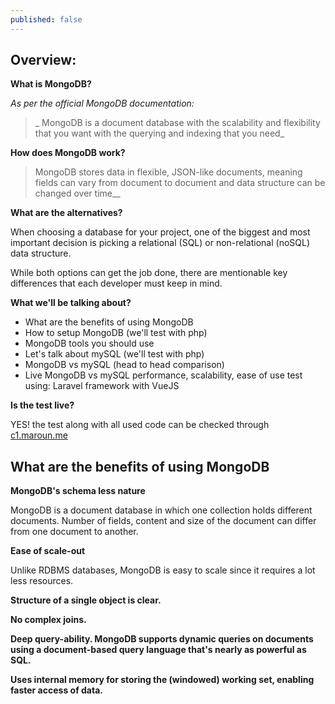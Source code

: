 ```yaml
---
published: false
---
```

## Overview: 

**What is MongoDB?**

_As per the official MongoDB documentation:_

> _ MongoDB is a document database with the scalability and flexibility that you want with the querying and indexing that you need_



**How does MongoDB work?**

> MongoDB stores data in flexible, JSON-like documents, meaning fields can vary from document to document and data structure can be changed over time__



**What are the alternatives?**

When choosing a database for your project, one of the biggest and most important decision is picking a relational (SQL) or non-relational (noSQL) data structure.

While both options can get the job done, there are mentionable key differences that each developer must keep in mind.



**What we'll be talking about?**

- What are the benefits of using MongoDB
- How to setup MongoDB (we'll test with php)
- MongoDB tools you should use
- Let's talk about mySQL (we'll test with php)
- MongoDB vs mySQL (head to head comparison)
- Live MongoDB vs mySQL performance, scalability, ease of use test using: Laravel framework with VueJS



**Is the test live?**

YES! the test along with all used code can be checked through [c1.maroun.me](c1.maroun.me)



## What are the benefits of using MongoDB

**MongoDB's schema less nature**

MongoDB is a document database in which one collection holds different documents. Number of fields, content and size of the document can differ from one document to another.


**Ease of scale-out**

Unlike RDBMS databases, MongoDB is easy to scale since it requires a lot less resources.


**Structure of a single object is clear.**


**No complex joins.**


**Deep query-ability. MongoDB supports dynamic queries on documents using a document-based query language that's nearly as powerful as SQL.**


**Uses internal memory for storing the (windowed) working set, enabling faster access of data.**
